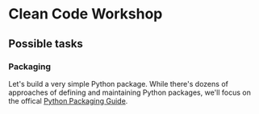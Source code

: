 # Clean Code Workshop

## Possible tasks

### Packaging

Let's build a very simple Python package. 
While there's dozens of approaches of defining and maintaining Python packages, we'll focus on the offical [Python Packaging Guide](https://packaging.python.org/).